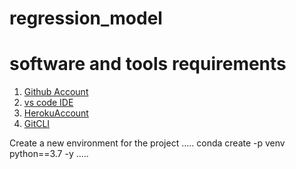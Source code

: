 # regression_model

# software and tools requirements

1. [Github Account](https://github.com)
2. [vs code IDE](https://code.visualstudio.com/)
3. [HerokuAccount](https://heroku.com)
4. [GitCLI](https://git-scmcom/book/en/v2/Getting-Started-The-Command-Line)

Create a new environment for the project
.....
conda create -p venv python==3.7 -y
.....